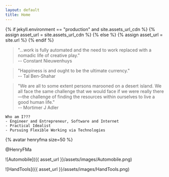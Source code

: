 ```yaml
---
layout: default
title: Home
---
```


{% if jekyll.environment == "production" and site.assets_url_cdn %}
  {% assign asset_url = site.assets_url_cdn %}
{% else %}
  {% assign asset_url = site.url %}
{% endif %}

> "...work is fully automated and the need to work replaced with a nomadic life of creative play."   
> -- Constant Nieuwenhuys

> "Happiness is and ought to be the ultimate currency."   
> -- Tal Ben-Shahar

> "We are all to some extent persons marooned on a desert island. We all face the same challenge that we would face if we were really there—the challenge of finding the resources within ourselves to live a good human life."   
> -- Mortimer J Adler

```
Who am I???
- Engineer and Entrepreneur, Software and Internet
- Practical Idealist
- Pursuing Flexible Working via Technologies
```

{% avatar henryfma size=50 %}

@HenryFMa

![Automobile]({{ asset_url }}/assets/images/Automobile.png)

![HandTools]({{ asset_url }}/assets/images/HandTools.png)